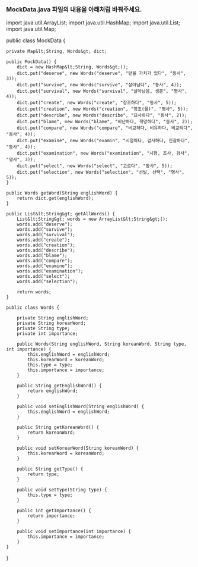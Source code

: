 ### MockData.java 파일의 내용을 아래처럼 바꿔주세요.

import java.util.ArrayList;
import java.util.HashMap;
import java.util.List;
import java.util.Map;

public class MockData {

    private Map&lt;String, Words&gt; dict;

    public MockData() {
        dict = new HashMap&lt;String, Words&gt;();
        dict.put("deserve", new Words("deserve", "받을 가치가 있다", "동사", 3));
        dict.put("survive", new Words("survive", "살아남다", "동사", 4));
        dict.put("survival", new Words("survival", "살아남음, 생존", "명사", 4));
        dict.put("create", new Words("create", "창조하다", "동사", 5));
        dict.put("creation", new Words("creation", "창조(물)", "명사", 5));
        dict.put("describe", new Words("describe", "묘사하다", "동사", 2));
        dict.put("blame", new Words("blame", "비난하다, 책망하다", "동사", 2));
        dict.put("compare", new Words("compare", "비교하다, 비유하다, 비교되다", "동사", 4));
        dict.put("examine", new Words("examin", "시험하다, 검사하다, 진찰하다", "동사", 4));
        dict.put("examination", new Words("examination", "시험, 조사, 검사", "명사", 3));
        dict.put("select", new Words("select", "고르다", "동사", 5));
        dict.put("selection", new Words("selection", "선발, 선택", "명사", 5));
    }

    public Words getWord(String englishWord) {
        return dict.get(englishWord);
    }

    public List&lt;String&gt; getAllWords() {
        List&lt;String&gt; words = new ArrayList&lt;String&gt;();
        words.add("deserve");
        words.add("survive");
        words.add("survival");
        words.add("create");
        words.add("creation");
        words.add("describe");
        words.add("blame");
        words.add("compare");
        words.add("examine");
        words.add("examination");
        words.add("select");
        words.add("selection");

        return words;
    }

    public class Words {

        private String englishWord;
        private String koreanWord;
        private String type;
        private int importance;

        public Words(String englishWord, String koreanWord, String type, int importance) {
            this.englishWord = englishWord;
            this.koreanWord = koreanWord;
            this.type = type;
            this.importance = importance;
        }

        public String getEnglishWord() {
            return englishWord;
        }

        public void setEnglishWord(String englishWord) {
            this.englishWord = englishWord;
        }

        public String getKoreanWord() {
            return koreanWord;
        }

        public void setKoreanWord(String koreanWord) {
            this.koreanWord = koreanWord;
        }

        public String getType() {
            return type;
        }

        public void setType(String type) {
            this.type = type;
        }

        public int getImportance() {
            return importance;
        }

        public void setImportance(int importance) {
            this.importance = importance;
        }
    }
}
